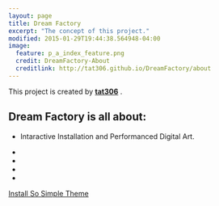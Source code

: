 ```yaml
---
layout: page
title: Dream Factory
excerpt: "The concept of this project."
modified: 2015-01-29T19:44:38.564948-04:00
image:
  feature: p_a_index_feature.png
  credit: DreamFactory-About
  creditlink: http://tat306.github.io/DreamFactory/about
---
```


This project is created by [**tat306**](http://tat306.github.io) .

## Dream Factory is all about:

* Intaractive Installation and Performanced Digital Art.
* 

* 
* 
* 

<a markdown="0" href="{{ site.url }}/theme-setup" class="btn">Install So Simple Theme</a>

[^1]: Example: *domain.com/category-name/post-title*